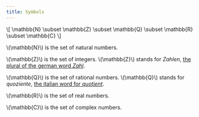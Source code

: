 ```yaml
---
title: Symbols
---
```


\\[
\\mathbb{N} \subset \\mathbb{Z} \subset \\mathbb{Q} \subset \\mathbb{R} \subset \\mathbb{C}
\\]

\\(\\mathbb{N}\\) is the set of natural numbers.

\\(\\mathbb{Z}\\) is the set of integers. \\(\\mathbb{Z}\\) stands for *Zahlen*,
[the plural of the german word *Zahl*](https://en.wiktionary.org/wiki/Zahl#German).

\\(\\mathbb{Q}\\) is the set of rational numbers. \\(\\mathbb{Q}\\) stands for *quoziente*,
[the italian word for *quotient*](https://en.wiktionary.org/wiki/quoziente).

\\(\\mathbb{R}\\) is the set of real numbers.

\\(\\mathbb{C}\\) is the set of complex numbers.
